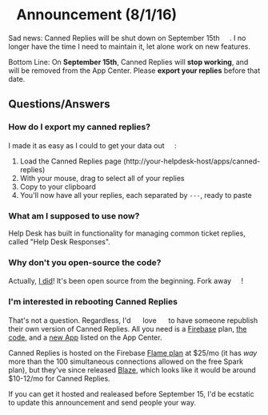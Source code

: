 # <img src="https://cdnjs.cloudflare.com/ajax/libs/emojione/2.1.0/assets/svg/1f4e2.svg" width="16px">Announcement (8/1/16)<img src="https://cdnjs.cloudflare.com/ajax/libs/emojione/2.1.0/assets/svg/1f4e2.svg" width="16px">
Sad news: Canned Replies will be shut down on September 15th <img src="https://cdnjs.cloudflare.com/ajax/libs/emojione/2.1.0/assets/svg/1f622.svg" width="16px">. I no longer have the time I need to maintain it, let alone work on new features.

Bottom Line: On **September 15th**, Canned Replies will **stop working**, and will be removed from the App Center. Please **export your replies** before that date.


## Questions/Answers

### How do I export my canned replies?
I made it as easy as I could to get your data out <img src="https://cdnjs.cloudflare.com/ajax/libs/emojione/2.1.0/assets/svg/1f4e4.svg" width="16px">:

1. Load the Canned Replies page (http://your-helpdesk-host/apps/canned-replies)
2. With your mouse, drag to select all of your replies
3. Copy to your clipboard
4. You'll now have all your replies, each separated by `---`, ready to paste

### What am I supposed to use now?
Help Desk has built in functionality for managing common ticket replies, called "Help Desk Responses".

### Why don't you open-source the code?
Actually, [I did][github]! It's been open source from the beginning. Fork away <img src="https://cdnjs.cloudflare.com/ajax/libs/emojione/2.1.0/assets/svg/1f374.svg" width="16px">!

### I'm interested in rebooting Canned Replies
That's not a question. Regardless, I'd <img src="https://cdnjs.cloudflare.com/ajax/libs/emojione/2.1.0/assets/svg/2665.svg" width="16px"> love <img src="https://cdnjs.cloudflare.com/ajax/libs/emojione/2.1.0/assets/svg/2665.svg" width="16px"> to have someone republish their own version of Canned Replies. All you need is a [Firebase][firebase] plan, [the code][github], and a [new App][sw-dev] listed on the App Center.

Canned Replies is hosted on the Firebase [Flame plan][fbplans] at $25/mo (it has *way* more than the 100 simultaneous connections allowed on the free Spark plan), but they've since released  [Blaze][fbplans], which looks like it would be around $10-12/mo for Canned Replies.

If you can get it hosted and realeased before September 15, I'd be ecstatic to update this announcement and send people your way.

[github]: https://github.com/nickchristensen/canned-replies
[firebase]: https://firebase.google.com
[fbplans]: https://firebase.google.com/pricing/
[sw-dev]: https://developers.spiceworks.com

